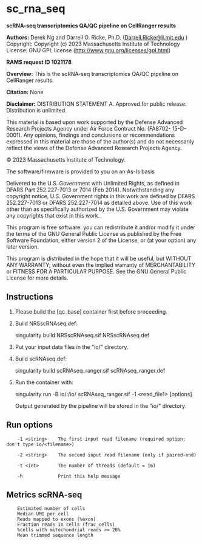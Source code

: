 # sc_rna_seq


**scRNA-seq transcriptomics QA/QC pipeline on CellRanger results**

**Authors:** Derek Ng and Darrell O. Ricke, Ph.D.  (Darrell.Ricke@ll.mit.edu )
  Copyright:  Copyright (c) 2023 Massachusetts Institute of Technology 
  License:    GNU GPL license (http://www.gnu.org/licenses/gpl.html)  

**RAMS request ID 1021178**

**Overview:**
This is the scRNA-seq transcriptomics QA/QC pipeline on CellRanger results.

**Citation:** None

**Disclaimer:**
DISTRIBUTION STATEMENT A. Approved for public release. Distribution is unlimited.

This material is based upon work supported by the Defense Advanced Research 
Projects Agency under Air Force Contract No. (FA8702- 15-D-0001). Any opinions, 
findings and conclusions or recommendations expressed in this material are 
those of the author(s) and do not necessarily reflect the views of the 
Defense Advanced Research Projects Agency.

© 2023 Massachusetts Institute of Technology.

The software/firmware is provided to you on an As-Is basis

Delivered to the U.S. Government with Unlimited Rights, as defined in DFARS
Part 252.227-7013 or 7014 (Feb 2014). Notwithstanding any copyright notice,
U.S. Government rights in this work are defined by DFARS 252.227-7013 or
DFARS 252.227-7014 as detailed above. Use of this work other than as specifically
authorized by the U.S. Government may violate any copyrights that exist in this work.

This program is free software: you can redistribute it and/or modify
it under the terms of the GNU General Public License as published by
the Free Software Foundation, either version 2 of the License, or
(at your option) any later version.

This program is distributed in the hope that it will be useful,
but WITHOUT ANY WARRANTY; without even the implied warranty of
MERCHANTABILITY or FITNESS FOR A PARTICULAR PURPOSE.  See the
GNU General Public License for more details.


## Instructions

1) Please build the [qc_base] container first before proceeding.

2) Build NRSscRNAseq.def: 

    singularity build NRSscRNAseq.sif NRSscRNAseq.def

3) Put your input data files in the "io/" directory.

4) Build scRNAseq.def: 

    singularity build scRNAseq_ranger.sif scRNAseq_ranger.def

5) Run the container with:
    
    singularity run -B io/:/io/ scRNAseq_ranger.sif -1 <read_file1> [options]
    
   Output generated by the pipeline will be stored in the "io/" directory.

## Run options

	    -1 <string>    The first input read filename (required option; don't type io/<filename>)

	    -2 <string>    The second input read filename (only if paired-end)

	    -t <int>       The number of threads (default = 16)

	    -h             Print this help message

## Metrics scRNA-seq
```
    Estimated number of cells
    Median UMI per cell
    Reads mapped to exons (%exon)
    Fraction reads in cells (frac_cells)
    %cells with mitochondrial reads >= 20%
    Mean trimmed sequence length
```

